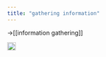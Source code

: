 ```yaml
---
title: "gathering information"
---
```


→[[information gathering]]

<img src='https://scrapbox.io/api/pages/nishio/en/icon' alt='en.icon' height="19.5"/>
